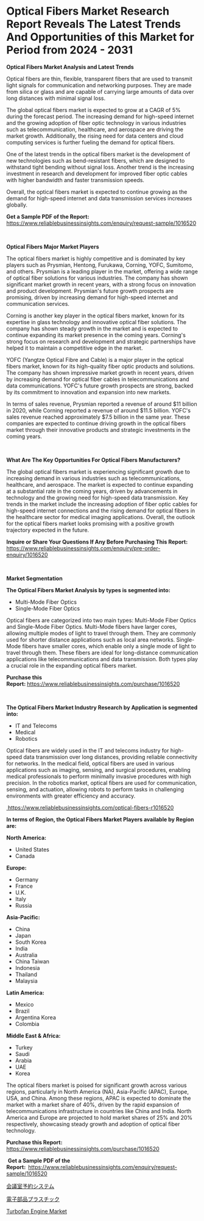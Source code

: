 <p><h1>Optical Fibers Market Research Report Reveals The Latest Trends And Opportunities of this Market for Period from 2024 - 2031</h1></p><p><strong>Optical Fibers Market Analysis and Latest Trends</strong></p>
<p><p>Optical fibers are thin, flexible, transparent fibers that are used to transmit light signals for communication and networking purposes. They are made from silica or glass and are capable of carrying large amounts of data over long distances with minimal signal loss.</p><p>The global optical fibers market is expected to grow at a CAGR of 5% during the forecast period. The increasing demand for high-speed internet and the growing adoption of fiber optic technology in various industries such as telecommunication, healthcare, and aerospace are driving the market growth. Additionally, the rising need for data centers and cloud computing services is further fueling the demand for optical fibers.</p><p>One of the latest trends in the optical fibers market is the development of new technologies such as bend-resistant fibers, which are designed to withstand tight bending without signal loss. Another trend is the increasing investment in research and development for improved fiber optic cables with higher bandwidth and faster transmission speeds.</p><p>Overall, the optical fibers market is expected to continue growing as the demand for high-speed internet and data transmission services increases globally.</p></p>
<p><strong>Get a Sample PDF of the Report:&nbsp;</strong> <a href="https://www.reliablebusinessinsights.com/enquiry/request-sample/1016520">https://www.reliablebusinessinsights.com/enquiry/request-sample/1016520</a></p>
<p>&nbsp;</p>
<p><strong>Optical Fibers Major Market Players</strong></p>
<p><p>The optical fibers market is highly competitive and is dominated by key players such as Prysmian, Hentong, Furukawa, Corning, YOFC, Sumitomo, and others. Prysmian is a leading player in the market, offering a wide range of optical fiber solutions for various industries. The company has shown significant market growth in recent years, with a strong focus on innovation and product development. Prysmian's future growth prospects are promising, driven by increasing demand for high-speed internet and communication services.</p><p>Corning is another key player in the optical fibers market, known for its expertise in glass technology and innovative optical fiber solutions. The company has shown steady growth in the market and is expected to continue expanding its market presence in the coming years. Corning's strong focus on research and development and strategic partnerships have helped it to maintain a competitive edge in the market.</p><p>YOFC (Yangtze Optical Fibre and Cable) is a major player in the optical fibers market, known for its high-quality fiber optic products and solutions. The company has shown impressive market growth in recent years, driven by increasing demand for optical fiber cables in telecommunications and data communications. YOFC's future growth prospects are strong, backed by its commitment to innovation and expansion into new markets.</p><p>In terms of sales revenue, Prysmian reported a revenue of around $11 billion in 2020, while Corning reported a revenue of around $11.5 billion. YOFC's sales revenue reached approximately $7.5 billion in the same year. These companies are expected to continue driving growth in the optical fibers market through their innovative products and strategic investments in the coming years.</p></p>
<p>&nbsp;</p>
<p><strong>What Are The Key Opportunities For Optical Fibers Manufacturers?</strong></p>
<p><p>The global optical fibers market is experiencing significant growth due to increasing demand in various industries such as telecommunications, healthcare, and aerospace. The market is expected to continue expanding at a substantial rate in the coming years, driven by advancements in technology and the growing need for high-speed data transmission. Key trends in the market include the increasing adoption of fiber optic cables for high-speed internet connections and the rising demand for optical fibers in the healthcare sector for medical imaging applications. Overall, the outlook for the optical fibers market looks promising with a positive growth trajectory expected in the future.</p></p>
<p><strong>Inquire or Share Your Questions If Any Before Purchasing This Report:</strong> <a href="https://www.reliablebusinessinsights.com/enquiry/pre-order-enquiry/1016520">https://www.reliablebusinessinsights.com/enquiry/pre-order-enquiry/1016520</a></p>
<p>&nbsp;</p>
<p><strong>Market Segmentation</strong></p>
<p><strong>The Optical Fibers Market Analysis by types is segmented into:</strong></p>
<p><ul><li>Multi-Mode Fiber Optics</li><li>Single-Mode Fiber Optics</li></ul></p>
<p><p>Optical fibers are categorized into two main types: Multi-Mode Fiber Optics and Single-Mode Fiber Optics. Multi-Mode fibers have larger cores, allowing multiple modes of light to travel through them. They are commonly used for shorter distance applications such as local area networks. Single-Mode fibers have smaller cores, which enable only a single mode of light to travel through them. These fibers are ideal for long-distance communication applications like telecommunications and data transmission. Both types play a crucial role in the expanding optical fibers market.</p></p>
<p><strong>Purchase this Report:&nbsp;</strong><a href="https://www.reliablebusinessinsights.com/purchase/1016520">https://www.reliablebusinessinsights.com/purchase/1016520</a></p>
<p>&nbsp;</p>
<p><strong>The Optical Fibers Market Industry Research by Application is segmented into:</strong></p>
<p><ul><li>IT and Telecoms</li><li>Medical</li><li>Robotics</li></ul></p>
<p><p>Optical fibers are widely used in the IT and telecoms industry for high-speed data transmission over long distances, providing reliable connectivity for networks. In the medical field, optical fibers are used in various applications such as imaging, sensing, and surgical procedures, enabling medical professionals to perform minimally invasive procedures with high precision. In the robotics market, optical fibers are used for communication, sensing, and actuation, allowing robots to perform tasks in challenging environments with greater efficiency and accuracy.</p></p>
<p><a href="https://www.reliablebusinessinsights.com/optical-fibers-r1016520">&nbsp;https://www.reliablebusinessinsights.com/optical-fibers-r1016520</a></p>
<p><strong>In terms of Region, the Optical Fibers Market Players available by Region are:</strong></p>
<p>
    <p> <strong> North America: </strong>
        <ul>
            <li>United States</li>
            <li>Canada</li>
        </ul>
        </p> 
    <p> <strong> Europe: </strong>
        <ul>
            <li>Germany</li>
            <li>France</li>
            <li>U.K.</li>
            <li>Italy</li>
            <li>Russia</li>
        </ul>
        </p> 
    <p> <strong> Asia-Pacific: </strong>
        <ul>
            <li>China</li>
            <li>Japan</li>
            <li>South Korea</li>
            <li>India</li>
            <li>Australia</li>
            <li>China Taiwan</li>
            <li>Indonesia</li>
            <li>Thailand</li>
            <li>Malaysia</li>
        </ul>
        </p> 
    <p> <strong> Latin America: </strong>
        <ul>
            <li>Mexico</li>
            <li>Brazil</li>
            <li>Argentina Korea</li>
            <li>Colombia</li>
        </ul>
        </p> 
    <p> <strong> Middle East & Africa: </strong>
        <ul>
            <li>Turkey</li>
            <li>Saudi</li>
            <li>Arabia</li>
            <li>UAE</li>
            <li>Korea</li>
        </ul>
    </p>
    </p>
<p><p>The optical fibers market is poised for significant growth across various regions, particularly in North America (NA), Asia-Pacific (APAC), Europe, USA, and China. Among these regions, APAC is expected to dominate the market with a market share of 40%, driven by the rapid expansion of telecommunications infrastructure in countries like China and India. North America and Europe are projected to hold market shares of 25% and 20% respectively, showcasing steady growth and adoption of optical fiber technology.</p></p>
<p><strong>Purchase this Report: </strong><a href="https://www.reliablebusinessinsights.com/purchase/1016520">https://www.reliablebusinessinsights.com/purchase/1016520</a></p>
<p>&nbsp;<strong>Get a Sample PDF of the Report:&nbsp;&nbsp;</strong><a href="https://www.reliablebusinessinsights.com/enquiry/request-sample/1016520">https://www.reliablebusinessinsights.com/enquiry/request-sample/1016520</a></p>
<p><strong></strong></p>
<p><p><a href="https://medium.com/@raymanta28/%E4%BC%9A%E8%AD%B0%E5%AE%A4%E4%BA%88%E7%B4%84%E3%82%B7%E3%82%B9%E3%83%86%E3%83%A0%E5%B8%82%E5%A0%B4-2031%E5%B9%B4%E3%81%BE%E3%81%A7%E3%81%AE%E3%83%88%E3%83%AC%E3%83%B3%E3%83%89-%E4%BA%88%E6%B8%AC-%E7%AB%B6%E4%BA%89%E5%88%86%E6%9E%90-94be056e218f">会議室予約システム</a></p><p><a href="https://github.com/FredaJerde/Market-Research-Report-List-1/blob/main/989267587230.md">電子部品プラスチック</a></p><p><a href="https://view.publitas.com/reportprime-1/turbofan-engine-market-size-and-market-trends-complete-industry-overview-2024-to-2031/">Turbofan Engine Market</a></p></p>